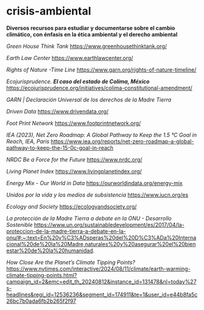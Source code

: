 # crisis-ambiental
**Diversos recursos para estudiar y documentarse sobre el cambio climático, con énfasis en la ética ambiental y el derecho ambiental**

*Green House Think Tank*
https://www.greenhousethinktank.org/

*Earth Law Center*
https://www.earthlawcenter.org/

*Rights of Nature -Time Line*
https://www.garn.org/rights-of-nature-timeline/

*Ecojurisprudence. **El caso del estado de Colima, México***
https://ecojurisprudence.org/initiatives/colima-constitutional-amendment/

*GARN | Declaración Universal de los derechos de la Madre Tierra*

*Driven Data*
https://www.drivendata.org/

*Foot Print Network*
https://www.footprintnetwork.org/

*IEA (2023), Net Zero Roadmap: A Global Pathway to Keep the 1.5 °C Goal in Reach, IEA, Paris*
https://www.iea.org/reports/net-zero-roadmap-a-global-pathway-to-keep-the-15-0c-goal-in-reach

*NRDC Be a Force for the Future*
https://www.nrdc.org/

*Living Planet Index*
https://www.livingplanetindex.org/

*Energy Mix - Our World in Data*
https://ourworldindata.org/energy-mix

*Unidos por la vida y los medios de subsistencia*
https://www.iucn.org/es

*Ecology and Society*
https://ecologyandsociety.org/

*La protección de la Madre Tierra a debate en la ONU - Desarrollo Sostenible* 
https://www.un.org/sustainabledevelopment/es/2017/04/la-proteccion-de-la-madre-tierra-a-debate-en-la-onu/#:~:text=En%20v%C3%ADsperas%20del%20D%C3%ADa%20Internacional%20de%20la%20Madre,naturales%20y%20asegurar%20el%20bienestar%20de%20la%20humanidad.

*How Close Are the Planet’s Climate Tipping Points?*
https://www.nytimes.com/interactive/2024/08/11/climate/earth-warming-climate-tipping-points.html?campaign_id=2&emc=edit_th_20240812&instance_id=131478&nl=today%27s-headlines&regi_id=12536236&segment_id=174911&te=1&user_id=e44b8fa5c26bc7b0ada6fb2b265f2f97


